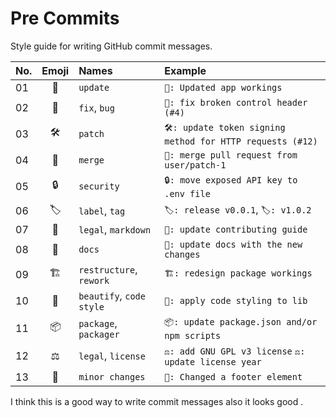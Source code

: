 # Pre Commits

Style guide for writing GitHub commit messages.

| No.  | Emoji | Names                    | Example                                                   |
| :--- | :---: | :----------------------- | :-------------------------------------------------------- |
| 01   |  🧰   | `update`                 | `🧰: Updated app workings`                                |
| 02   |  🔨   | `fix`, `bug`             | `🔨: fix broken control header (#4)`                      |
| 03   |  🛠️   | `patch`                  | `🛠️: update token signing method for HTTP requests (#12)` |
| ️️04 |  🔀   | `merge`                  | `🔀: merge pull request from user/patch-1`                |
| 05   |  🔒   | `security`               | `🔒: move exposed API key to .env file`                   |
| 06   |  🏷️   | `label`, `tag`           | `🏷️: release v0.0.1`, `🏷️: v1.0.2`                        |
| 07   |  📝   | `legal`, `markdown`      | `📝: update contributing guide`                           |
| 08   |  📖   | `docs`                   | `📖: update docs with the new changes`                    |
| 09   |  🏗️   | `restructure`, `rework`  | `🏗️: redesign package workings`                           |
| 10   |  🎈   | `beautify`, `code style` | `🎈: apply code styling to lib`                           |
| 11   |  📦   | `package`, `packager`    | `📦: update package.json and/or npm scripts`              |
| 12   |  ⚖️   | `legal`, `license`       | `⚖️: add GNU GPL v3 license` `⚖️: update license year`    |
| 13   |  🤏   | `minor changes`          | `🤏: Changed a footer element`                            |

I think this is a good way to write commit messages also it looks good .
